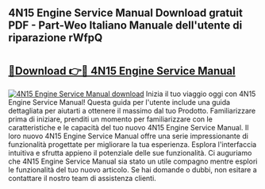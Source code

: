 ## 4N15 Engine Service Manual Download gratuit PDF - Part-Weo Italiano Manuale dell'utente di riparazione rWfpQ

# <h2><a href="http://dfafwsr.blite.top/?on=4N15+Engine+Service+Manual">🔗Download 👉🔴 4N15 Engine Service Manual</a></h2>

[![4N15 Engine Service Manual download](https://i.imgur.com/lujVjoI.png)](http://dfafwsr.blite.top/?on=4N15+Engine+Service+Manual)
Inizia il tuo viaggio oggi con 4N15 Engine Service Manual! Questa guida per l'utente include una guida dettagliata per aiutarti a ottenere il massimo dal tuo Prodotto. Familiarizzare prima di iniziare, prenditi un momento per familiarizzare con le caratteristiche e le capacità del tuo nuovo 4N15 Engine Service Manual. Il loro nuovo 4N15 Engine Service Manual offre una serie impressionante di funzionalità progettate per migliorare la tua esperienza. Esplora l'interfaccia intuitiva e sfrutta appieno il potenziale delle sue funzionalità. Ci auguriamo che 4N15 Engine Service Manual sia stato un utile compagno mentre esplori le funzionalità del tuo nuovo articolo. Se hai domande o dubbi, non esitare a contattare il nostro team di assistenza clienti.
